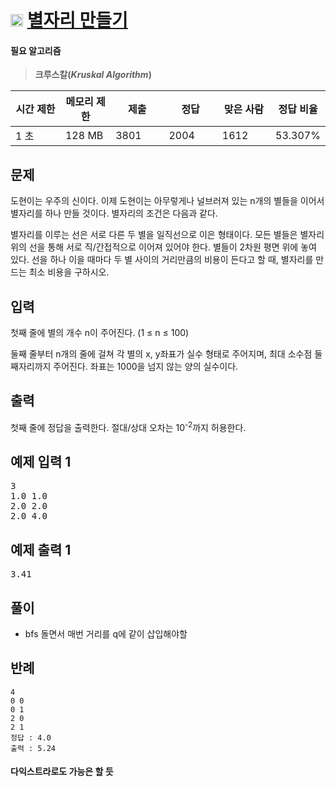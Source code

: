 # <img src="https://d2gd6pc034wcta.cloudfront.net/tier/12.svg" class="solvedac-tier" style="user-select: auto;" width="20px"> [별자리 만들기](https://www.acmicpc.net/problem/4386)

#### 필요 알고리즘
 > **크루스칼(***Kruskal Algorithm***)**
 
<div class="col-md-12" style="user-select: auto;">
			<div class="table-responsive" style="user-select: auto;">
				<table class="table" id="problem-info" style="user-select: auto;">
				<thead style="user-select: auto;">
				<tr style="user-select: auto;">
									<th style="width: 16%; user-select: auto;">시간 제한</th>
					<th style="width: 16%; user-select: auto;">메모리 제한</th>
					<th style="width: 17%; user-select: auto;">제출</th>
					<th style="width: 17%; user-select: auto;">정답</th>
					<th style="width: 17%; user-select: auto;">맞은 사람</th>
					<th style="width: 17%; user-select: auto;">정답 비율</th>
								</tr>
				</thead>
				<tbody style="user-select: auto;">
				<tr style="user-select: auto;">
				<td style="user-select: auto;">1 초</td>
				<td style="user-select: auto;">128 MB</td>
									<td style="user-select: auto;">3801</td>
					<td style="user-select: auto;">2004</td>
					<td style="user-select: auto;">1612</td>
					<td style="user-select: auto;">53.307%</td>
								</tr>
				</tbody>
				</table>
			</div>
		</div>

## 문제
도현이는 우주의 신이다. 이제 도현이는 아무렇게나 널브러져 있는 n개의 별들을 이어서 별자리를 하나 만들 것이다. 별자리의 조건은 다음과 같다.

별자리를 이루는 선은 서로 다른 두 별을 일직선으로 이은 형태이다.
모든 별들은 별자리 위의 선을 통해 서로 직/간접적으로 이어져 있어야 한다.
별들이 2차원 평면 위에 놓여 있다. 선을 하나 이을 때마다 두 별 사이의 거리만큼의 비용이 든다고 할 때, 별자리를 만드는 최소 비용을 구하시오.

## 입력
첫째 줄에 별의 개수 n이 주어진다. (1 ≤ n ≤ 100)

둘째 줄부터 n개의 줄에 걸쳐 각 별의 x, y좌표가 실수 형태로 주어지며, 최대 소수점 둘째자리까지 주어진다. 좌표는 1000을 넘지 않는 양의 실수이다.

## 출력
첫째 줄에 정답을 출력한다. 절대/상대 오차는 10<sup style="user-select: auto;">-2</sup>까지 허용한다.

<div class="col-md-12" style="user-select: auto;">
				<div class="row" style="user-select: auto;">
					<div class="col-md-6" style="user-select: auto;">
						<section id="sampleinput1" style="user-select: auto;">
						<div class="headline" style="user-select: auto;">
						<h2 style="user-select: auto;">예제 입력 1
						</h2>
						</div>
						<pre class="sampledata" id="sample-input-1" style="user-select: auto;">3
1.0 1.0
2.0 2.0
2.0 4.0
</pre>
						</section>
					</div>
					<div class="col-md-6" style="user-select: auto;">
						<section id="sampleoutput1" style="user-select: auto;">
						<div class="headline" style="user-select: auto;">
						<h2 style="user-select: auto;">예제 출력 1
						</h2>
						</div>
						<pre class="sampledata" id="sample-output-1" style="user-select: auto;">3.41
</pre>
						</section>
					</div>
									</div>
</div>


## 풀이 
 - bfs 돌면서 매번 거리를 q에 같이 삽입해야할
## 반례
 ```
 4
 0 0
 0 1
 2 0
 2 1
 정답 : 4.0
 출력 : 5.24
 ```

#### 다익스트라로도 가능은 할 듯

